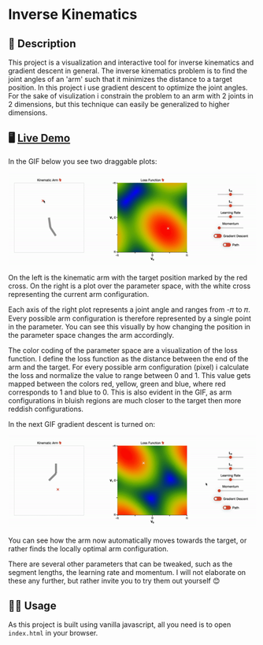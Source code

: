 # Inverse Kinematics

## 📝 Description

This project is a visualization and interactive tool for inverse kinematics and gradient descent in general. The inverse kinematics problem is to find the joint angles of an 'arm' such that it minimizes the distance to a target position. In this project i use gradient descent to optimize the joint angles. For the sake of visulization i constrain the problem to an arm with 2 joints in 2 dimensions, but this technique can easily be generalized to higher dimensions.

## 🖥 [Live Demo](https://hojmax.github.io/Inverse-Kinematics/)

In the GIF below you see two draggable plots:

![](images/drag.gif)

 On the left is the kinematic arm with the target position marked by the red cross.
 On the right is a plot over the parameter space, with the white cross representing the current arm configuration.
 
 Each axis of the right plot represents a joint angle and ranges from -𝜋 to 𝜋. Every possible arm configuration is therefore represented by a single point in the parameter. You can see this visually by how changing the position in the parameter space changes the arm accordingly.
 
 The color coding of the parameter space are a visualization of the loss function. I define the loss function as the distance between the end of the arm and the target. For every possible arm configuration (pixel) i calculate the loss and normalize the value to range between 0 and 1. This value gets mapped between the colors red, yellow, green and blue, where red corresponds to 1 and blue to 0. This is also evident in the GIF, as arm configurations in bluish regions are much closer to the target then more reddish configurations.

In the next GIF gradient descent is turned on:

![](images/gradient.gif)

You can see how the arm now automatically moves towards the target, or rather finds the locally optimal arm configuration. 

There are several other parameters that can be tweaked, such as the segment lengths, the learning rate and momentum. I will not elaborate on these any further, but rather invite you to try them out yourself 😊

## 🏄‍♂️ Usage

As this project is built using vanilla javascript, all you need is to open `index.html` in your browser.
